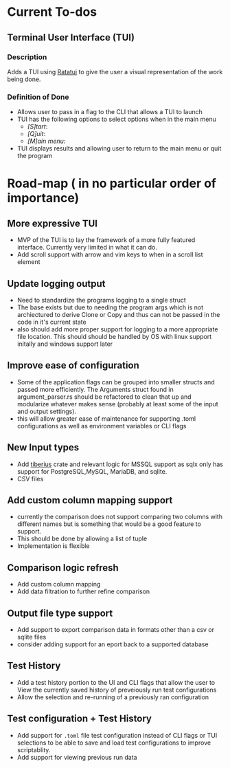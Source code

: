 # Current To-dos
## Terminal User Interface (TUI)
### Description
Adds a TUI using [Ratatui](https://ratatui.rs/https://ratatui.rs/) to give
the user a visual representation of the work being done.
### Definition of Done
- Allows user to pass in a flag to the CLI that allows a TUI to launch
- TUI has the following options to select options when in the main menu
    - *[S]tart*:
    - *[Q]uit*:
    - *[M]ain menu*:
- TUI displays results and allowing user to return to the main menu or quit the  program
# Road-map ( in no particular order of importance)
## More expressive TUI
- MVP of the TUI is to lay the  framework of a more fully featured interface. Currently very limited in what it can do.
- Add scroll support with arrow and vim keys to when in a scroll list element
## Update logging output
- Need to standardize the programs logging to a single struct
- The base exists but due to needing the program args which is not archiectured to derive Clone or Copy and thus can not be passed in the code in it's current state
- also should add more proper  support for logging to a  more appropriate file location. This should should be handled by OS with linux support initally and windows support later
## Improve ease of configuration
- Some of the application flags can be grouped into smaller structs and passed more efficiently. The Arguments struct found in argument_parser.rs should be refactored to clean that up and modularize whatever makes sense (probably at least some of the input and output settings).
- this will allow greater ease of maintenance for supporting .toml configurations
as well as environment variables or CLI flags
## New Input types
- Add [tiberius](https://docs.rs/tiberius/latest/tiberius/) crate and relevant
logic for MSSQL support as sqlx only has support for PostgreSQL,MySQL,
MariaDB, and sqlite.
- CSV files
## Add custom column mapping support
- currently the comparison does not support comparing two columns with different names but is something that would be a good feature to support.
- This should be done by allowing a list of tuple
- Implementation is flexible
## Comparison logic refresh
- Add custom column mapping
- Add data filtration to further refine comparison
## Output file type support
- Add support to export comparison data in formats other than a csv or sqlite files
- consider adding support for an eport back to a supported database
## Test History
- Add a test history portion to the UI and CLI flags that allow the user
to View the currently saved history of preveiously run test configurations
- Allow the selection and re-running of a previously ran configuration
## Test configuration + Test History
- Add support for `.toml` file test configuration instead of CLI flags or TUI selections
to be able to save and load test configurations to improve scriptablity.
- Add support for viewing previous run data
